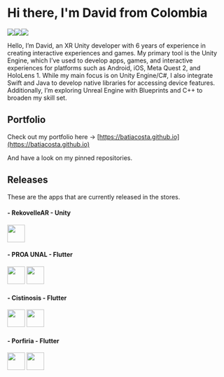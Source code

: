 # Hi there, I'm David from Colombia


<img src="https://img.shields.io/badge/unity-%23000000.svg?style=for-the-badge&logo=unity&logoColor=white"/><img src="https://img.shields.io/badge/unrealengine-%23313131.svg?style=for-the-badge&logo=unrealengine&logoColor=white" /><img src="https://img.shields.io/badge/Flutter-%2302569B.svg?style=for-the-badge&logo=Flutter&logoColor=white" />

Hello, I’m David, an XR Unity developer with 6 years of experience in creating interactive experiences and games. My primary tool is the Unity Engine, which I’ve used to develop apps, games, and interactive experiences for platforms such as Android, iOS, Meta Quest 2, and HoloLens 1.
While my main focus is on Unity Engine/C#, I also integrate Swift and Java to develop native libraries for accessing device features. Additionally, I’m exploring Unreal Engine with Blueprints and C++ to broaden my skill set.

## Portfolio
Check out my portfolio here ->  [https://batiacosta.github.io](https://batiacosta.github.io)

And have a look on my pinned repositories.

## Releases
These are the apps that are currently released in the stores.

#### - RekovelleAR - Unity
<a href="https://apps.apple.com/tt/app/rekovelle-mixed-reality-lapd/id1537947706"><img src="https://developer.apple.com/assets/elements/badges/download-on-the-app-store.svg" height="40px"/></a>
#### - PROA UNAL - Flutter
<a href="https://play.google.com/store/apps/details?id=co.edu.unal.proaunal&hl=en&gl=US"><img src="https://lh3.googleusercontent.com/RyLoNcOmb91IxHIP9NWfC82chbsCsT-5R25efns1FmuM8xz6znE4CRjIEBosZ1FH2xG1UqH6Axyp-vPFnm4sazbrsaB-S0QT_cN9uWU9UKoSQYCjYQ=s0" height="40px"/></a> <a href="https://apps.apple.com/ma/app/proa-unal/id1587700097"><img src="https://developer.apple.com/assets/elements/badges/download-on-the-app-store.svg" height="40px"/></a>
#### - Cistinosis - Flutter
<a href="https://play.google.com/store/apps/details?id=com.recordati.cistinosismobile&hl=es_GT"><img src="https://lh3.googleusercontent.com/RyLoNcOmb91IxHIP9NWfC82chbsCsT-5R25efns1FmuM8xz6znE4CRjIEBosZ1FH2xG1UqH6Axyp-vPFnm4sazbrsaB-S0QT_cN9uWU9UKoSQYCjYQ=s0" height="40px"/></a> <a href="https://apps.apple.com/co/app/cistinosis/id1664453687?l=en"><img src="https://developer.apple.com/assets/elements/badges/download-on-the-app-store.svg" height="40px"/></a>
#### - Porfiria - Flutter
<a href="https://play.google.com/store/apps/details?id=com.recordati.porfiriaApp&pcampaignid=web_share"><img src="https://lh3.googleusercontent.com/RyLoNcOmb91IxHIP9NWfC82chbsCsT-5R25efns1FmuM8xz6znE4CRjIEBosZ1FH2xG1UqH6Axyp-vPFnm4sazbrsaB-S0QT_cN9uWU9UKoSQYCjYQ=s0" height="40px"/></a> <a href="https://apps.apple.com/co/app/porfiria-app/id6479202660"><img src="https://developer.apple.com/assets/elements/badges/download-on-the-app-store.svg" height="40px"/></a>

